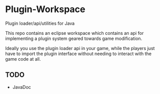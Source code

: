 # Plugin-Workspace
 Plugin loader/api/utilities for Java

This repo contains an eclipse workspace which contains an api for implementing a plugin system geared towards game modification.

Ideally you use the plugin loader api in your game, while the players just have to import the plugin interface without needing to interact with the game code at all.

## TODO
* JavaDoc
